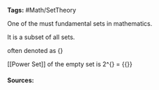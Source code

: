 **Tags:** #Math/SetTheory  

One of the must fundamental sets in mathematics.

It is a subset of all sets.

often denoted as {} 

[[Power Set]] of the empty set is 2^{} = {{}}

#### Sources: